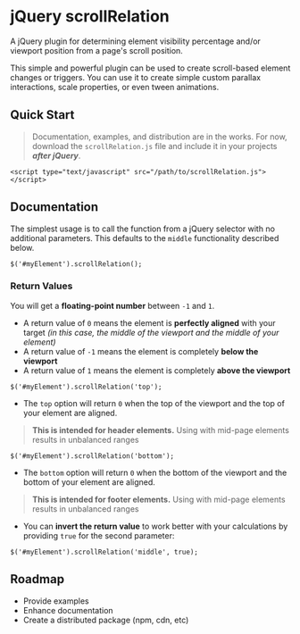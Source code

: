 # jQuery scrollRelation
A jQuery plugin for determining element visibility percentage
and/or viewport position from a page's scroll position.

This simple and powerful plugin can be used to create scroll-based
element changes or triggers. You can use it to create simple 
custom parallax interactions, scale properties, or even tween
animations.

## Quick Start
> Documentation, examples, and distribution are in the works.
For now, download the `scrollRelation.js` file and include 
it in your projects ***after jQuery***.
```
<script type="text/javascript" src="/path/to/scrollRelation.js"></script>
```

## Documentation
The simplest usage is to call the function from a jQuery selector
with no additional parameters. This defaults to the `middle`
functionality described below.
```
$('#myElement').scrollRelation();
```
### Return Values
You will get a **floating-point number** between `-1` and `1`.
* A return value of `0` means the element is **perfectly aligned**
with your target *(in this case, the middle of the viewport and
the middle of your element)*
* A return value of `-1` means the element is completely
**below the viewport**
* A return value of `1` means the element is completely
**above the viewport**
```
$('#myElement').scrollRelation('top');
```
* The `top` option will return `0` when the top of the viewport and
the top of your element are aligned.
> **This is intended for header elements.** Using with mid-page 
elements results in unbalanced ranges
```
$('#myElement').scrollRelation('bottom');
```
* The `bottom` option will return `0` when the bottom of the viewport
and the bottom of your element are aligned.
> **This is intended for footer elements.** Using with mid-page 
elements results in unbalanced ranges

* You can **invert the return value** to work better with your
calculations by providing `true` for the second parameter:
```
$('#myElement').scrollRelation('middle', true);
```
## Roadmap
* Provide examples
* Enhance documentation
* Create a distributed package (npm, cdn, etc)
